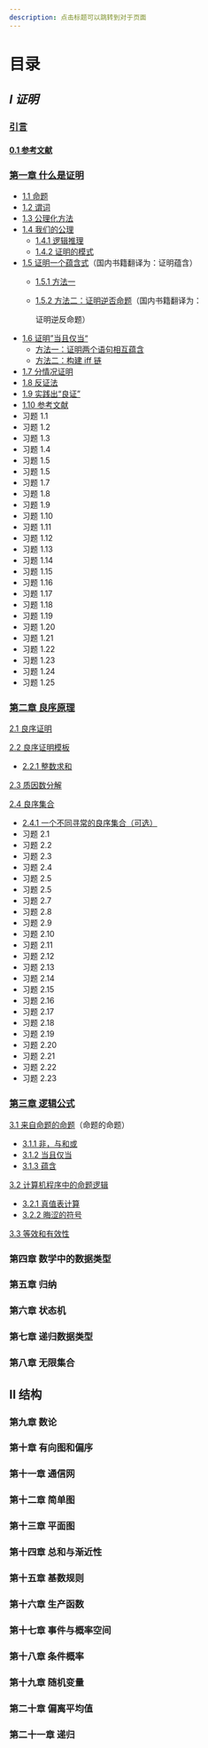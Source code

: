 ```yaml
---
description: 点击标题可以跳转到对于页面
---
```


# 目录

## _I 证明_

### [引言](https://finit-xu.gitbook.io/msc20180606/i-proofs/introduction)

####     [0.1 参考文献](https://finit-xu.gitbook.io/msc20180606/i-proofs/0.1-references)

### [第一章 什么是证明](https://finit-xu.gitbook.io/msc20180606/proofs/1-what-is-a-proof) <a id="zheng-ming-di-yi-zhang-shen-me-shi-zheng-ming"></a>

* [1.1 命题](https://finit-xu.gitbook.io/msc20180606/i-proofs/1-what-is-a-proof/1.1-propositions)
* [1.2 谓词](https://finit-xu.gitbook.io/msc20180606/proofs/1-what-is-a-proof/1.2-predicates)
* [1.3 公理化方法](https://finit-xu.gitbook.io/msc20180606/proofs/1-what-is-a-proof/1.3-the-axiomatic-method)
* [1.4 我们的公理](https://finit-xu.gitbook.io/msc20180606/proofs/1-what-is-a-proof/1.4-our-axioms)
  * [1.4.1 逻辑推理](https://finit-xu.gitbook.io/msc20180606/i-proofs/1-what-is-a-proof/1.4-our-axioms/1.4.1-logical-deductions)
  * [1.4.2 证明的模式](https://finit-xu.gitbook.io/msc20180606/i-proofs/1-what-is-a-proof/1.4-our-axioms/1.4.2-patterns-of-proof)
* [1.5 证明一个蕴含式](https://finit-xu.gitbook.io/msc20180606/proofs/1-what-is-a-proof/1.5-proving-an-implication)（国内书籍翻译为：证明蕴含）
  * [1.5.1 方法一](https://finit-xu.gitbook.io/msc20180606/i-proofs/1-what-is-a-proof/1.5-proving-an-implication/1.5.1-method-1)
  * [1.5.2 方法二：证明逆否命题](https://finit-xu.gitbook.io/msc20180606/i-proofs/1-what-is-a-proof/1.5-proving-an-implication/1.5.2-method-2-prove-the-contrapositive)（国内书籍翻译为：

    证明逆反命题）
* [1.6 证明”当且仅当“](https://finit-xu.gitbook.io/msc20180606/proofs/1-what-is-a-proof/1.6-proving-an-if-and-only-if)
  * [方法一：证明两个语句相互蕴含](https://finit-xu.gitbook.io/msc20180606/i-proofs/1-what-is-a-proof/1.6-proving-an-if-and-only-if/1.6.1-method-1-prove-each-statement-implies-the-other)
  * [方法二：构建 iff 链](https://finit-xu.gitbook.io/msc20180606/i-proofs/1-what-is-a-proof/1.6-proving-an-if-and-only-if/1.6.2-method-2-construct-a-chain-of-iffs)
* [1.7 分情况证明](https://finit-xu.gitbook.io/msc20180606/proofs/1-what-is-a-proof/1.7-proof-by-cases)
* [1.8 反证法](https://finit-xu.gitbook.io/msc20180606/proofs/1-what-is-a-proof/1.8-proof-by-contradiction)
* [1.9 实践出“良证”](https://finit-xu.gitbook.io/msc20180606/proofs/1-what-is-a-proof/1.9-good-proofs-in-practice)
* [1.10 参考文献](https://finit-xu.gitbook.io/msc20180606/proofs/1-what-is-a-proof/1.10-references)
* 习题 1.1
* 习题 1.2
* 习题 1.3
* 习题 1.4
* 习题 1.5
* 习题 1.5
* 习题 1.7
* 习题 1.8
* 习题 1.9
* 习题 1.10
* 习题 1.11
* 习题 1.12
* 习题 1.13
* 习题 1.14
* 习题 1.15
* 习题 1.16
* 习题 1.17
* 习题 1.18
* 习题 1.19
* 习题 1.20
* 习题 1.21
* 习题 1.22
* 习题 1.23
* 习题 1.24
* 习题 1.25

### [第二章 良序原理](https://finit-xu.gitbook.io/msc20180606/i-proofs/2-the-well-ordering-principle)

[2.1 良序证明](https://finit-xu.gitbook.io/msc20180606/i-proofs/2-the-well-ordering-principle/2.1-well-ordering-proofs)

[2.2 良序证明模板](https://finit-xu.gitbook.io/msc20180606/i-proofs/2-the-well-ordering-principle/2.2-template-for-wop-proofs)

* [2.2.1 整数求和](https://finit-xu.gitbook.io/msc20180606/i-proofs/2-the-well-ordering-principle/2.2-template-for-wop-proofs/2.2.1-summing-the-integers)

[2.3 质因数分解](https://finit-xu.gitbook.io/msc20180606/i-proofs/2-the-well-ordering-principle/2.3-factoring-into-primes)

[2.4 良序集合](https://finit-xu.gitbook.io/msc20180606/i-proofs/2-the-well-ordering-principle/2.4-well-ordered-sets)

* [2.4.1 一个不同寻常的良序集合（可选）](https://finit-xu.gitbook.io/msc20180606/i-proofs/2-the-well-ordering-principle/2.4-well-ordered-sets/2.4.1-a-differentwell-ordered-set-optional)
*  习题 2.1
* 习题 2.2
* 习题 2.3
* 习题 2.4
* 习题 2.5
* 习题 2.5
* 习题 2.7
* 习题 2.8
* 习题 2.9
* 习题 2.10
* 习题 2.11
* 习题 2.12
* 习题 2.13
* 习题 2.14
* 习题 2.15
* 习题 2.16
* 习题 2.17
* 习题 2.18
* 习题 2.19
* 习题 2.20
* 习题 2.21
* 习题 2.22
* 习题 2.23

### [第三章  逻辑公式](https://finit-xu.gitbook.io/msc20180606/i-proofs/3-logical-formulas)

[3.1 来自命题的命题](https://finit-xu.gitbook.io/msc20180606/i-proofs/3-logical-formulas/3.1-propositions-from-propositions)（命题的命题） 

* [3.1.1 非，与和或](https://finit-xu.gitbook.io/msc20180606/i-proofs/3-logical-formulas/3.1-propositions-from-propositions/3.1.1-not-and-and-or)
* [3.1.2 当且仅当](https://finit-xu.gitbook.io/msc20180606/i-proofs/3-logical-formulas/3.1-propositions-from-propositions/3.1.2-if-and-only-if)
* [3.1.3 蕴含](https://finit-xu.gitbook.io/msc20180606/i-proofs/3-logical-formulas/3.1-propositions-from-propositions/3.1.3-implies)

[3.2 计算机程序中的命题逻辑](https://finit-xu.gitbook.io/msc20180606/i-proofs/3-logical-formulas/3.2-propositional-logic-in-computer-programs)

* [3.2.1 真值表计算](https://finit-xu.gitbook.io/msc20180606/i-proofs/3-logical-formulas/3.2-propositional-logic-in-computer-programs/3.2.1-truth-table-calculation)
* [3.2.2 晦涩的符号](https://finit-xu.gitbook.io/msc20180606/i-proofs/3-logical-formulas/3.2-propositional-logic-in-computer-programs/3.2.2-cryptic-notation)

[3.3 等效和有效性](https://finit-xu.gitbook.io/msc20180606/i-proofs/3-logical-formulas/3.3-equivalence-and-validity)



### 第四章 数学中的数据类型 

### 第五章 归纳 

### 第六章 状态机

### 第七章 递归数据类型 

### 第八章 无限集合

## II 结构

### 第九章 数论

### 第十章 有向图和偏序 

### 第十一章 通信网

### 第十二章 简单图 

### 第十三章 平面图 

### 第十四章 总和与渐近性 

### 第十五章 基数规则 

### 第十六章 生产函数 

### 第十七章 事件与概率空间 

### 第十八章 条件概率 

### 第十九章 随机变量 

### 第二十章 偏离平均值 

### 第二十一章 递归

